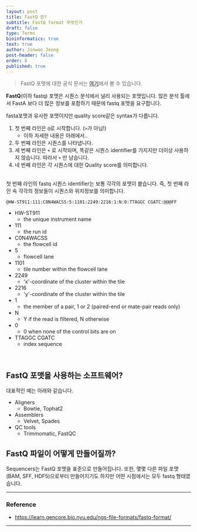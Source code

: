```yaml
---
layout: post
title: FastQ 란?
subtitle: FastQ format 무엇인가
draft: false
type: Terms
bioinformatics: true
text: true
author: Jinwoo Jeong
post-header: false
order: 8
published: true
---
```


> FastQ 포맷에 대한 공식 문서는 [여기](http://maq.sourceforge.net/fastq.shtml)에서 볼 수 있습니다.

**FastQ**(이하 fastq) 포맷은 시퀀스 분석에서 널리 사용되는 포맷입니다. 많은 분석 툴에서 FastA 보다 더 많은 정보를 포함하기 때문에 fastq 포맷을 요구합니다. 

fasta포맷과 유사한 포맷이지만 quality score같은  syntax가 다릅니다.

1. 첫 번째 라인은 `@`로 시작합니다. (`>`가 아님!)
   - 이하 자세한 내용은 아래에서..
2. 두 번째 라인은 시퀀스를 나타냅니다.
3. 세 번째 라인은 `+` 로 시작되며, 똑같은 시퀀스 identifier를 가지지만 더이상 사용하지 않습니다. 따라서 `+` 만 남습니다.
4. 네 번째 라인은 각 시퀀스에 대한 Quality score를 의미합니다.

<br/>첫 번째 라인의 fastq 시퀀스 identifier는 보통 각각의 포맷이 붙습니다. 즉, 첫 번째 라인 속 각각의 정보들이 시퀀스와 위치정보를 의미합니다.<br/>

```
@HW-ST911:111:C0N4WACSS:5:1101:2249:2216:1:N:0:TTAGGC CGATC:@@@FF
```

- HW-ST911
  - the unique instrument name
- 111
  - the run id
- C0N4WACSS
  - the flowcell id
- 5
  - flowcell lane
- 1101
  - tile number within the flowcell lane
- 2249
  - 'x'-coordinate of the cluster within the tile
- 2216
  - 'y'-coordinate of the cluster within the tile
- 1
  - the member of a pair, 1 or 2 (paired-end or mate-pair reads only)
- N
  - Y if the read is filtered, N otherwise
- 0
  - 0 when none of the control bits are on
- TTAGGC CGATC
  - index sequence

<br/>



## FastQ 포맷을 사용하는 소프트웨어?

대표적인 예는 아래와 같습니다.

- Aligners
  - Bowtie, Tophat2
- Assemblers
  - Velvet, Spades
- QC tools
  - Trimmomatic, FastQC



## FastQ 파일이 어떻게 만들어질까?

Sequencers는 FastQ 포맷을 표준으로 만들어집니다. 또한, 몇몇 다른 파일 포맷(BAM, SFF, HDF5)으로부터 만들어지기도 하지만 어떤 시점에서는 모두 fastq 형태였습니다.



---

###  Reference

- https://learn.gencore.bio.nyu.edu/ngs-file-formats/fastq-format/


---
